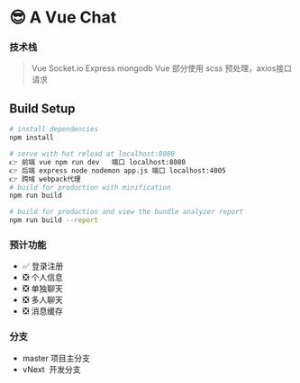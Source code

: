 # 😎 A Vue Chat
### 技术栈
> Vue Socket.io Express mongodb
Vue 部分使用 scss 预处理，axios接口请求
## Build Setup

``` bash
# install dependencies
npm install

# serve with hot reload at localhost:8080
👉 前端 vue npm run dev   端口 localhost:8080  
👉 后端 express node nodemon app.js 端口 localhost:4005
👉 跨域 webpack代理
# build for production with minification
npm run build

# build for production and view the bundle analyzer report
npm run build --report
```
### 预计功能

- ✅ 登录注册
- ❎ 个人信息
- ❎ 单独聊天
- ❎ 多人聊天
- ❎ 消息缓存

### 分支

- master 项目主分支
- vNext  开发分支
